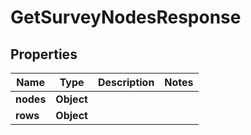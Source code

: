 
# GetSurveyNodesResponse

## Properties
Name | Type | Description | Notes
------------ | ------------- | ------------- | -------------
**nodes** | **Object** |  | 
**rows** | **Object** |  | 



